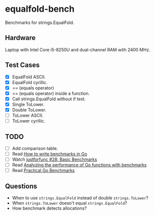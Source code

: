 # equalfold-bench

 Benchmarks for strings.EqualFold.

## Hardware

Laptop with Intel Core i5-8250U and dual-channel RAM with 2400 MHz.

## Test Cases

- [x] EqualFold ASCII.
- [x] EqualFold cyrillic.
- [x] == (equals operator)
- [x] == (equals operator) inside a function.
- [x] Call strings.EqualFold without if test.
- [x] Single ToLower.
- [x] Double ToLower.
- [ ] ToLower ASCII.
- [ ] ToLower cyrillic.

## TODO

- [ ] Add comparison table.
- [ ] Read [How to write benchmarks in Go](https://dave.cheney.net/2013/06/30/how-to-write-benchmarks-in-go)
- [ ] Watch [justforfunc #28: Basic Benchmarks](https://www.youtube.com/watch?v=2AulMm-hsdI)
- [ ] Read [Analyzing the performance of Go functions with benchmarks](https://medium.com/justforfunc/analyzing-the-performance-of-go-functions-with-benchmarks-60b8162e61c6)
- [ ] Read [Practical Go Benchmarks](https://stackimpact.com/blog/practical-golang-benchmarks/)

## Questions

- When to use `strings.EqualFold` instead of double `strings.ToLower`?
- When `strings.ToLower` doesn't equal `strings.EqualFold`?
- How benchmark detects allocations?
